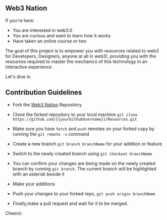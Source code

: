 ## Web3 Nation

If you're here:

+ You are interested in web3.0
+ You are curious and want to learn how it works
+ Have taken an online course or two

The goal of this project is to empower you with resources related to web3 for Developers, Designers, anyone at all in web3!, providing you with the resources required to master the mechanics of this technology in an interactive experience.

Let's dive in.

## Contribution Guidelines

+ Fork the [Web3 Nation](https://github.com/web3-Nation/Resources) Repository

+ Clone the forked repository to your local machine ```git clone https://github.com/{{yourGithubUsername}}/Resources.git```

+ Make sure you have ```fetch``` and ```push``` remotes on your forked copy by running the ```git remote -v``` command

+ Create a new branch ```git branch branchName``` for your addition or feature

+  Switch to the newly created branch using ```git checkout branchName```

+  You can confirm your changes are being made on the newly created branch by running ```git branch```. The current branch will be highlighted with an asterisk beside it

+  Make your additions

+  Push your changes to your forked repo, ```git push origin branchName```

+ Finally,make a pull request and wait for it to be merged.

Cheers!.
